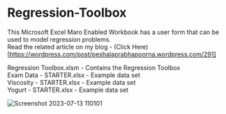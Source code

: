 # Regression-Toolbox
This Microsoft Excel Maro Enabled Workbook has a user form that can be used to model regression problems.  
Read the related article on my blog - (Click Here)[https://wordpress.com/post/peshalaprabhapoorna.wordpress.com/291]

Regression Toolbox.xlsm - Contains the Regression Toolbox  
Exam Data - STARTER.xlsx - Example data set  
Viscosity - STARTER.xlsx - Example data set  
Yogurt - STARTER.xlsx -  Example data set

![Screenshot 2023-07-13 110101](https://github.com/peshala-prabhapoorna/Regression-Toolbox/assets/109937177/37cbff2d-a4c0-460a-8b12-d81849a70077)  

